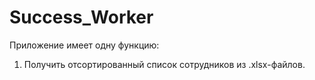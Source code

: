 # Success_Worker
Приложение имеет одну функцию:
1. Получить отсортированный список сотрудников из .xlsx-файлов.
